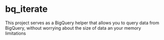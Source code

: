 # bq_iterate
This project serves as a BigQuery helper that allows you to query data from BigQuery, without worrying about the size of data an your memory limitations
